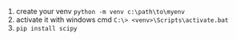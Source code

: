 1. create your venv `python -m venv c:\path\to\myenv`
2. activate it with windows cmd `C:\> <venv>\Scripts\activate.bat`
3. `pip install scipy`